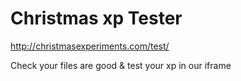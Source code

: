 # Christmas xp Tester

http://christmasexperiments.com/test/

Check your files are good & test your xp in our iframe
